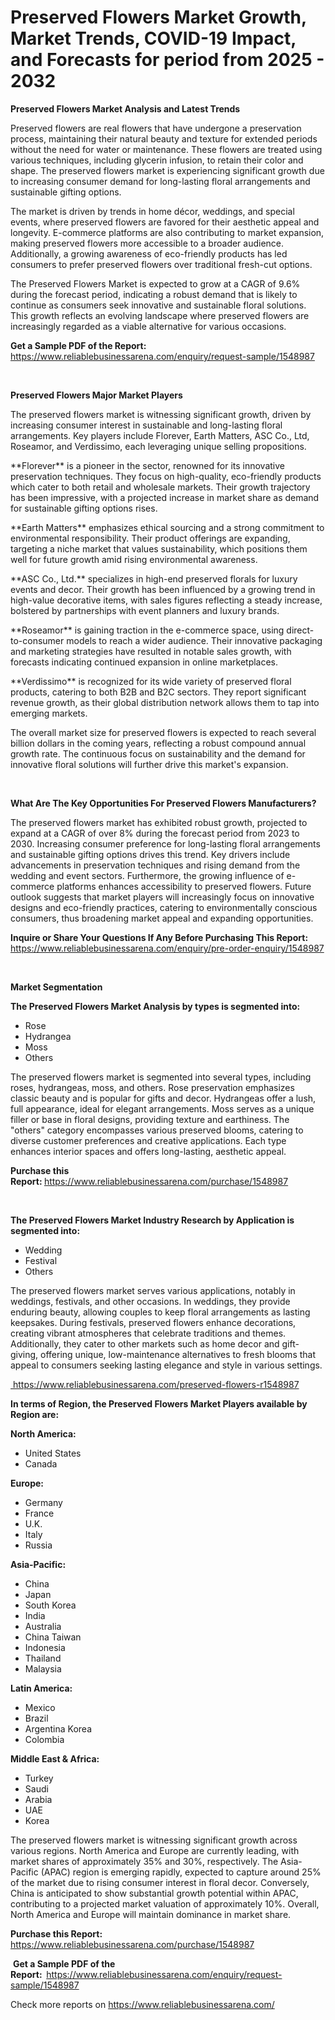 <p><h1>Preserved Flowers Market Growth, Market Trends, COVID-19 Impact, and Forecasts for period from 2025 - 2032</h1></p><p><strong>Preserved Flowers Market Analysis and Latest Trends</strong></p>
<p><p>Preserved flowers are real flowers that have undergone a preservation process, maintaining their natural beauty and texture for extended periods without the need for water or maintenance. These flowers are treated using various techniques, including glycerin infusion, to retain their color and shape. The preserved flowers market is experiencing significant growth due to increasing consumer demand for long-lasting floral arrangements and sustainable gifting options. </p><p>The market is driven by trends in home décor, weddings, and special events, where preserved flowers are favored for their aesthetic appeal and longevity. E-commerce platforms are also contributing to market expansion, making preserved flowers more accessible to a broader audience. Additionally, a growing awareness of eco-friendly products has led consumers to prefer preserved flowers over traditional fresh-cut options. </p><p>The Preserved Flowers Market is expected to grow at a CAGR of 9.6% during the forecast period, indicating a robust demand that is likely to continue as consumers seek innovative and sustainable floral solutions. This growth reflects an evolving landscape where preserved flowers are increasingly regarded as a viable alternative for various occasions.</p></p>
<p><strong>Get a Sample PDF of the Report:&nbsp;</strong> <a href="https://www.reliablebusinessarena.com/enquiry/request-sample/1548987?utm_campaign=3535&utm_medium=2&utm_source=Github&utm_content=ia&utm_term=05042025&utm_id=preserved-flowers">https://www.reliablebusinessarena.com/enquiry/request-sample/1548987</a></p>
<p>&nbsp;</p>
<p><strong>Preserved Flowers Major Market Players</strong></p>
<p><p>The preserved flowers market is witnessing significant growth, driven by increasing consumer interest in sustainable and long-lasting floral arrangements. Key players include Florever, Earth Matters, ASC Co., Ltd, Roseamor, and Verdissimo, each leveraging unique selling propositions.</p><p>**Florever** is a pioneer in the sector, renowned for its innovative preservation techniques. They focus on high-quality, eco-friendly products which cater to both retail and wholesale markets. Their growth trajectory has been impressive, with a projected increase in market share as demand for sustainable gifting options rises. </p><p>**Earth Matters** emphasizes ethical sourcing and a strong commitment to environmental responsibility. Their product offerings are expanding, targeting a niche market that values sustainability, which positions them well for future growth amid rising environmental awareness.</p><p>**ASC Co., Ltd.** specializes in high-end preserved florals for luxury events and decor. Their growth has been influenced by a growing trend in high-value decorative items, with sales figures reflecting a steady increase, bolstered by partnerships with event planners and luxury brands.</p><p>**Roseamor** is gaining traction in the e-commerce space, using direct-to-consumer models to reach a wider audience. Their innovative packaging and marketing strategies have resulted in notable sales growth, with forecasts indicating continued expansion in online marketplaces.</p><p>**Verdissimo** is recognized for its wide variety of preserved floral products, catering to both B2B and B2C sectors. They report significant revenue growth, as their global distribution network allows them to tap into emerging markets.</p><p>The overall market size for preserved flowers is expected to reach several billion dollars in the coming years, reflecting a robust compound annual growth rate. The continuous focus on sustainability and the demand for innovative floral solutions will further drive this market's expansion.</p></p>
<p>&nbsp;</p>
<p><strong>What Are The Key Opportunities For Preserved Flowers Manufacturers?</strong></p>
<p><p>The preserved flowers market has exhibited robust growth, projected to expand at a CAGR of over 8% during the forecast period from 2023 to 2030. Increasing consumer preference for long-lasting floral arrangements and sustainable gifting options drives this trend. Key drivers include advancements in preservation techniques and rising demand from the wedding and event sectors. Furthermore, the growing influence of e-commerce platforms enhances accessibility to preserved flowers. Future outlook suggests that market players will increasingly focus on innovative designs and eco-friendly practices, catering to environmentally conscious consumers, thus broadening market appeal and expanding opportunities.</p></p>
<p><strong>Inquire or Share Your Questions If Any Before Purchasing This Report:</strong> <a href="https://www.reliablebusinessarena.com/enquiry/pre-order-enquiry/1548987?utm_campaign=3535&utm_medium=2&utm_source=Github&utm_content=ia&utm_term=05042025&utm_id=preserved-flowers">https://www.reliablebusinessarena.com/enquiry/pre-order-enquiry/1548987</a></p>
<p>&nbsp;</p>
<p><strong>Market Segmentation</strong></p>
<p><strong>The Preserved Flowers Market Analysis by types is segmented into:</strong></p>
<p><ul><li>Rose</li><li>Hydrangea</li><li>Moss</li><li>Others</li></ul></p>
<p><p>The preserved flowers market is segmented into several types, including roses, hydrangeas, moss, and others. Rose preservation emphasizes classic beauty and is popular for gifts and decor. Hydrangeas offer a lush, full appearance, ideal for elegant arrangements. Moss serves as a unique filler or base in floral designs, providing texture and earthiness. The "others" category encompasses various preserved blooms, catering to diverse customer preferences and creative applications. Each type enhances interior spaces and offers long-lasting, aesthetic appeal.</p></p>
<p><strong>Purchase this Report:&nbsp;</strong><a href="https://www.reliablebusinessarena.com/purchase/1548987?utm_campaign=3535&utm_medium=2&utm_source=Github&utm_content=ia&utm_term=05042025&utm_id=preserved-flowers">https://www.reliablebusinessarena.com/purchase/1548987</a></p>
<p>&nbsp;</p>
<p><strong>The Preserved Flowers Market Industry Research by Application is segmented into:</strong></p>
<p><ul><li>Wedding</li><li>Festival</li><li>Others</li></ul></p>
<p><p>The preserved flowers market serves various applications, notably in weddings, festivals, and other occasions. In weddings, they provide enduring beauty, allowing couples to keep floral arrangements as lasting keepsakes. During festivals, preserved flowers enhance decorations, creating vibrant atmospheres that celebrate traditions and themes. Additionally, they cater to other markets such as home decor and gift-giving, offering unique, low-maintenance alternatives to fresh blooms that appeal to consumers seeking lasting elegance and style in various settings.</p></p>
<p><a href="https://www.reliablebusinessarena.com/preserved-flowers-r1548987?utm_campaign=3535&utm_medium=2&utm_source=Github&utm_content=ia&utm_term=05042025&utm_id=preserved-flowers">&nbsp;https://www.reliablebusinessarena.com/preserved-flowers-r1548987</a></p>
<p><strong>In terms of Region, the Preserved Flowers Market Players available by Region are:</strong></p>
<p>
    <p> <strong> North America: </strong>
        <ul>
            <li>United States</li>
            <li>Canada</li>
        </ul>
        </p> 
    <p> <strong> Europe: </strong>
        <ul>
            <li>Germany</li>
            <li>France</li>
            <li>U.K.</li>
            <li>Italy</li>
            <li>Russia</li>
        </ul>
        </p> 
    <p> <strong> Asia-Pacific: </strong>
        <ul>
            <li>China</li>
            <li>Japan</li>
            <li>South Korea</li>
            <li>India</li>
            <li>Australia</li>
            <li>China Taiwan</li>
            <li>Indonesia</li>
            <li>Thailand</li>
            <li>Malaysia</li>
        </ul>
        </p> 
    <p> <strong> Latin America: </strong>
        <ul>
            <li>Mexico</li>
            <li>Brazil</li>
            <li>Argentina Korea</li>
            <li>Colombia</li>
        </ul>
        </p> 
    <p> <strong> Middle East & Africa: </strong>
        <ul>
            <li>Turkey</li>
            <li>Saudi</li>
            <li>Arabia</li>
            <li>UAE</li>
            <li>Korea</li>
        </ul>
    </p>
    </p>
<p><p>The preserved flowers market is witnessing significant growth across various regions. North America and Europe are currently leading, with market shares of approximately 35% and 30%, respectively. The Asia-Pacific (APAC) region is emerging rapidly, expected to capture around 25% of the market due to rising consumer interest in floral decor. Conversely, China is anticipated to show substantial growth potential within APAC, contributing to a projected market valuation of approximately 10%. Overall, North America and Europe will maintain dominance in market share.</p></p>
<p><strong>Purchase this Report: </strong><a href="https://www.reliablebusinessarena.com/purchase/1548987?utm_campaign=3535&utm_medium=2&utm_source=Github&utm_content=ia&utm_term=05042025&utm_id=preserved-flowers">https://www.reliablebusinessarena.com/purchase/1548987</a></p>
<p>&nbsp;<strong>Get a Sample PDF of the Report:&nbsp;&nbsp;</strong><a href="https://www.reliablebusinessarena.com/enquiry/request-sample/1548987?utm_campaign=3535&utm_medium=2&utm_source=Github&utm_content=ia&utm_term=05042025&utm_id=preserved-flowers">https://www.reliablebusinessarena.com/enquiry/request-sample/1548987</a></p>
<p><strong></strong></p>
<p>Check more reports on <a href="https://www.reliablebusinessarena.com/?utm_campaign=3535&utm_medium=2&utm_source=Github&utm_content=ia&utm_term=05042025&utm_id=preserved-flowers">https://www.reliablebusinessarena.com/</a></p>
